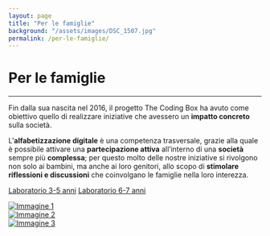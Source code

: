 ```yaml
---
layout: page
title: "Per le famiglie"
background: "/assets/images/DSC_1507.jpg"
permalink: /per-le-famiglie/
---
```


# Per le famiglie

<hr class="green-divider">

Fin dalla sua nascita nel 2016, il progetto The Coding Box ha avuto come obiettivo quello di realizzare iniziative che avessero un **impatto concreto** sulla società.

L’**alfabetizzazione digitale** è una competenza trasversale, grazie alla quale è possibile attivare una **partecipazione attiva** all’interno di una **società** sempre più **complessa**; per questo molto delle nostre iniziative si rivolgono non solo ai bambini, ma anche ai loro genitori, allo scopo di **stimolare riflessioni e discussioni** che coinvolgano le famiglie nella loro interezza.

<a href="{{ '/per-le-famiglie/laboratorio-3-5-anni/' | relative_url }}" class="btn-custom">Laboratorio 3-5 anni</a>
<a href="{{ '/per-le-famiglie/laboratorio-6-7-anni/' | relative_url }}" class="btn-custom">Laboratorio 6-7 anni</a>

<div class="image-grid">
    <div class="image-item">
        <a href="{{ '/assets/images/slideshow/1.jpg' | relative_url }}" data-lightbox="gallery" data-title="Immagine 1">
            <img src="{{ '/assets/images/slideshow/1.jpg' | relative_url }}" alt="Immagine 1">
        </a>
    </div>
    <div class="image-item">
        <a href="{{ '/assets/images/slideshow/2.jpg' | relative_url }}" data-lightbox="gallery" data-title="Immagine 2">
            <img src="{{ '/assets/images/slideshow/2.jpg' | relative_url }}" alt="Immagine 2">
        </a>
    </div>
    <div class="image-item">
        <a href="{{ '/assets/images/slideshow/3.jpg' | relative_url }}" data-lightbox="gallery" data-title="Immagine 3">
            <img src="{{ '/assets/images/slideshow/3.jpg' | relative_url }}" alt="Immagine 3">
        </a>
    </div>
</div>
